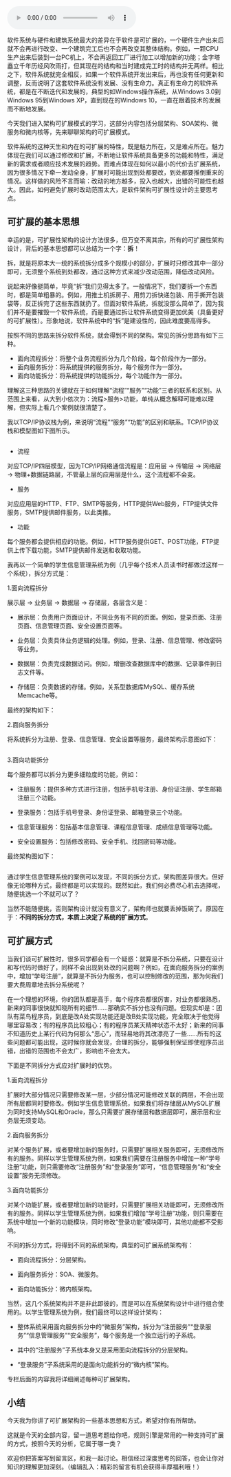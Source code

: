 <audio title="32 _ 可扩展架构的基本思想和模式" src="https://static001.geekbang.org/resource/audio/64/e4/64e9da8a5ba9a02e42e7914a481f5ce4.mp3" controls="controls"></audio> 
<p>软件系统与硬件和建筑系统最大的差异在于软件是可扩展的，一个硬件生产出来后就不会再进行改变、一个建筑完工后也不会再改变其整体结构。例如，一颗CPU生产出来后装到一台PC机上，不会再返回工厂进行加工以增加新的功能；金字塔矗立千年历经风吹雨打，但其现在的结构和当时建成完工时的结构并无两样。相比之下，软件系统就完全相反，如果一个软件系统开发出来后，再也没有任何更新和调整，反而说明了这套软件系统没有发展、没有生命力。真正有生命力的软件系统，都是在不断迭代和发展的，典型的如Windows操作系统，从Windows 3.0到Windows 95到Windows XP，直到现在的Windows 10，一直在跟着技术的发展而不断地发展。</p><p>今天我们进入架构可扩展模式的学习，这部分内容包括分层架构、SOA架构、微服务和微内核等，先来<span class="orange">聊聊架构的可扩展模式</span>。</p><p>软件系统的这种天生和内在的可扩展的特性，既是魅力所在，又是难点所在。魅力体现在我们可以通过修改和扩展，不断地让软件系统具备更多的功能和特性，满足新的需求或者顺应技术发展的趋势。而难点体现在如何以最小的代价去扩展系统，因为很多情况下牵一发动全身，扩展时可能出现到处都要改，到处都要推倒重来的情况。这样做的风险不言而喻：改动的地方越多，投入也越大，出错的可能性也越大。因此，如何避免扩展时改动范围太大，是软件架构可扩展性设计的主要思考点。</p><!-- [[[read_end]]] --><h2>可扩展的基本思想</h2><p>幸运的是，可扩展性架构的设计方法很多，但万变不离其宗，所有的可扩展性架构设计，背后的基本思想都可以总结为一个字：<strong>拆</strong>！</p><p>拆，就是将原本大一统的系统拆分成多个规模小的部分，扩展时只修改其中一部分即可，无须整个系统到处都改，通过这种方式来减少改动范围，降低改动风险。</p><p>说起来好像挺简单，毕竟“拆”我们见得太多了。一般情况下，我们要拆一个东西时，都是简单粗暴的。例如，用推土机拆房子、用剪刀拆快递包装、用手撕开包装袋等，反正拆完了这些东西就扔了。但面对软件系统，拆就没那么简单了，因为我们并不是要摧毁一个软件系统，而是要通过拆让软件系统变得更加优美（具备更好的可扩展性）。形象地说，软件系统中的“拆”是建设性的，因此难度要高得多。</p><p>按照不同的思路来拆分软件系统，就会得到不同的架构。常见的拆分思路有如下三种。</p><ul>
<li>面向流程拆分：将整个业务流程拆分为几个阶段，每个阶段作为一部分。</li>
<li>面向服务拆分：将系统提供的服务拆分，每个服务作为一部分。</li>
<li>面向功能拆分：将系统提供的功能拆分，每个功能作为一部分。</li>
</ul><p>理解这三种思路的关键就在于如何理解“流程”“服务”“功能”三者的联系和区别。从范围上来看，从大到小依次为：流程&gt;服务&gt;功能，单纯从概念解释可能难以理解，但实际上看几个案例就很清楚了。</p><p>我以TCP/IP协议栈为例，来说明“流程”“服务”“功能”的区别和联系。TCP/IP协议栈和模型图如下图所示。</p><p><img src="https://static001.geekbang.org/resource/image/2c/d9/2c11cdd67fa78bb3aef4a1fd338fa8d9.jpg" alt=""></p><ul>
<li>流程</li>
</ul><p>对应TCP/IP四层模型，因为TCP/IP网络通信流程是：应用层 → 传输层 → 网络层 → 物理+数据链路层，不管最上层的应用层是什么，这个流程都不会变。</p><ul>
<li>服务</li>
</ul><p>对应应用层的HTTP、FTP、SMTP等服务，HTTP提供Web服务，FTP提供文件服务，SMTP提供邮件服务，以此类推。</p><ul>
<li>功能</li>
</ul><p>每个服务都会提供相应的功能。例如，HTTP服务提供GET、POST功能，FTP提供上传下载功能，SMTP提供邮件发送和收取功能。</p><p>我再以一个简单的学生信息管理系统为例（几乎每个技术人员读书时都做过这样一个系统），拆分方式是：</p><p>1.面向流程拆分</p><p>展示层 → 业务层 → 数据层 → 存储层，各层含义是：</p><ul>
<li>
<p>展示层：负责用户页面设计，不同业务有不同的页面。例如，登录页面、注册页面、信息管理页面、安全设置页面等。</p>
</li>
<li>
<p>业务层：负责具体业务逻辑的处理。例如，登录、注册、信息管理、修改密码等业务。</p>
</li>
<li>
<p>数据层：负责完成数据访问。例如，增删改查数据库中的数据、记录事件到日志文件等。</p>
</li>
<li>
<p>存储层：负责数据的存储。例如，关系型数据库MySQL、缓存系统Memcache等。</p>
</li>
</ul><p>最终的架构如下：<br>
<img src="https://static001.geekbang.org/resource/image/76/04/76ebf6b2c4efb7b5e1c20ecc1f775904.jpg" alt=""></p><p>2.面向服务拆分</p><p>将系统拆分为注册、登录、信息管理、安全设置等服务，最终架构示意图如下：</p><p><img src="https://static001.geekbang.org/resource/image/55/aa/554b3850bbaec4dc73eb7b8fb45047aa.jpg" alt=""></p><p>3.面向功能拆分</p><p>每个服务都可以拆分为更多细粒度的功能，例如：</p><ul>
<li>
<p>注册服务：提供多种方式进行注册，包括手机号注册、身份证注册、学生邮箱注册三个功能。</p>
</li>
<li>
<p>登录服务：包括手机号登录、身份证登录、邮箱登录三个功能。</p>
</li>
<li>
<p>信息管理服务：包括基本信息管理、课程信息管理、成绩信息管理等功能。</p>
</li>
<li>
<p>安全设置服务：包括修改密码、安全手机、找回密码等功能。</p>
</li>
</ul><p>最终架构图如下：</p><p><img src="https://static001.geekbang.org/resource/image/b4/24/b45ddf7991ccdda1b65c557252d4d424.jpg" alt=""></p><p>通过学生信息管理系统的案例可以发现，不同的拆分方式，架构图差异很大。但好像无论哪种方式，最终都是可以实现的。既然如此，我们何必费尽心机去选择呢，随便挑选一个不就可以了？</p><p>当然不能随便挑，否则架构设计就没有意义了，架构师也就要丢掉饭碗了。原因在于：<strong>不同的拆分方式，本质上决定了系统的扩展方式</strong>。</p><h2>可扩展方式</h2><p>当我们谈可扩展性时，很多同学都会有一个疑惑：就算是不拆分系统，只要在设计和写代码时做好了，同样不会出现到处改的问题啊？例如，在面向服务拆分的案例中，增加“学号注册”，就算是不拆分为服务，也可以控制修改的范围，那为何我们要大费周章地去拆分系统呢？</p><p>在一个理想的环境，你的团队都是高手，每个程序员都很厉害，对业务都很熟悉，新来的同事很快就知晓所有的细节……那确实不拆分也没有问题。但现实却是：团队有菜鸟程序员，到底是改A处实现功能还是改B处实现功能，完全取决于他觉得哪里容易改；有的程序员比较粗心；有的程序员某天精神状态不太好；新来的同事不知道历史上某行代码为何那么“恶心”，而轻易地将其改漂亮了一些……所有的这些问题都可能出现，这时候你就会发现，合理的拆分，能够强制保证即使程序员出错，出错的范围也不会太广，影响也不会太大。</p><p>下面是不同拆分方式应对扩展时的优势。</p><p>1.面向流程拆分</p><p>扩展时大部分情况只需要修改某一层，少部分情况可能修改关联的两层，不会出现所有层都同时要修改。例如学生信息管理系统，如果我们将存储层从MySQL扩展为同时支持MySQL和Oracle，那么只需要扩展存储层和数据层即可，展示层和业务层无须变动。</p><p>2.面向服务拆分</p><p>对某个服务扩展，或者要增加新的服务时，只需要扩展相关服务即可，无须修改所有的服务。同样以学生管理系统为例，如果我们需要在注册服务中增加一种“学号注册”功能，则只需要修改“注册服务”和“登录服务”即可，“信息管理服务”和“安全设置”服务无须修改。</p><p>3.面向功能拆分</p><p>对某个功能扩展，或者要增加新的功能时，只需要扩展相关功能即可，无须修改所有的服务。同样以学生管理系统为例，如果我们增加“学号注册”功能，则只需要在系统中增加一个新的功能模块，同时修改“登录功能”模块即可，其他功能都不受影响。</p><p>不同的拆分方式，将得到不同的系统架构，典型的可扩展系统架构有：</p><ul>
<li>
<p>面向流程拆分：分层架构。</p>
</li>
<li>
<p>面向服务拆分：SOA、微服务。</p>
</li>
<li>
<p>面向功能拆分：微内核架构。</p>
</li>
</ul><p>当然，这几个系统架构并不是非此即彼的，而是可以在系统架构设计中进行组合使用的。以学生管理系统为例，我们最终可以这样设计架构：</p><ul>
<li>
<p>整体系统采用面向服务拆分中的“微服务”架构，拆分为“注册服务”“登录服务”“信息管理服务”“安全服务”，每个服务是一个独立运行的子系统。</p>
</li>
<li>
<p>其中的“注册服务”子系统本身又是采用面向流程拆分的分层架构。</p>
</li>
<li>
<p>“登录服务”子系统采用的是面向功能拆分的“微内核”架构。</p>
</li>
</ul><p>专栏后面的内容我将详细阐述每种可扩展架构。</p><h2>小结</h2><p>今天我为你讲了可扩展架构的一些基本思想和方式，希望对你有所帮助。</p><p>这就是今天的全部内容，留一道思考题给你吧，规则引擎是常用的一种支持可扩展的方式，按照今天的分析，它属于哪一类？</p><p>欢迎你把答案写到留言区，和我一起讨论。相信经过深度思考的回答，也会让你对知识的理解更加深刻。（编辑乱入：精彩的留言有机会获得丰厚福利哦！）</p>